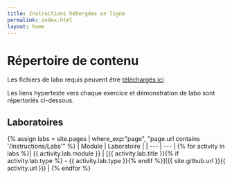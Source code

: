 ```yaml
---
title: Instructions hébergées en ligne
permalink: index.html
layout: home
---
```


# Répertoire de contenu

Les fichiers de labo requis peuvent être [téléchargés ici](https://github.com/MicrosoftLearning/SC-300-Identity-and-Access-Administrator/archive/master.zip)

Les liens hypertexte vers chaque exercice et démonstration de labo sont répertoriés ci-dessous.

## Laboratoires

{% assign labs = site.pages | where_exp:"page", "page.url contains '/Instructions/Labs'" %}
| Module | Laboratoire |
| --- | --- | 
{% for activity in labs  %}| {{ activity.lab.module }} | [{{ activity.lab.title }}{% if activity.lab.type %} - {{ activity.lab.type }}{% endif %}]({{ site.github.url }}{{ activity.url }}) |
{% endfor %}
